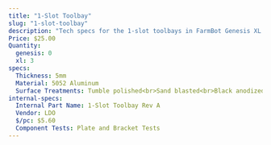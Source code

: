 ```yaml
---
title: "1-Slot Toolbay"
slug: "1-slot-toolbay"
description: "Tech specs for the 1-slot toolbays in FarmBot Genesis XL. Visit [our shop](http://shop.farm.bot) to purchase parts."
Price: $25.00
Quantity:
  genesis: 0
  xl: 3
specs:
  Thickness: 5mm
  Material: 5052 Aluminum
  Surface Treatments: Tumble polished<br>Sand blasted<br>Black anodized<br>Laser engraved logo
internal-specs:
  Internal Part Name: 1-Slot Toolbay Rev A
  Vendor: LDO
  $/pc: $5.60
  Component Tests: Plate and Bracket Tests
---
```


